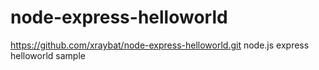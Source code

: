 # node-express-helloworld

https://github.com/xraybat/node-express-helloworld.git
node.js express helloworld sample